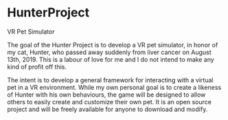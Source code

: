 # HunterProject
VR Pet Simulator

The goal of the Hunter Project is to develop a VR pet simulator, in honor of my cat, Hunter, who passed away suddenly from liver cancer on August 13th, 2019. This is a labour of love for me and I do not intend to make any kind of profit off this.

The intent is to develop a general framework for interacting with a virtual pet in a VR environment. While my own personal goal is to create a likeness of Hunter with his own behaviours, the game will be designed to allow others to easily create and customize their own pet. It is an open source project and will be freely available for anyone to download and modify.
